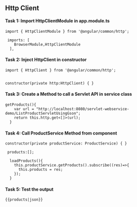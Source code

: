 ## Http Client

#### Task 1: Import HttpClientModule in app.module.ts
```
import { HttpClientModule } from '@angular/common/http';

 imports: [
    BrowserModule,HttpClientModule
  ],
  ```
#### Task 2: Inject HttpClient in constructor
```
import { HttpClient } from '@angular/common/http';


constructor(private http:HttpClient) { }
```

#### Task 3: Create a Method to call a Servlet API in service class
```
getProducts(){
    var url = "http://localhost:8080/servlet-webservice-demo/ListProductServletUsingGson";
    return this.http.get<[]>(url);
  }
```
  
#### Task 4: Call ProductService Method from component
```
constructor(private productService: ProductService) { }

 products:[];

  loadProducts(){
    this.productService.getProducts().subscribe((res)=>{
      this.products = res;
    });
  }
```

#### Task 5: Test the output
```
{{products|json}}

